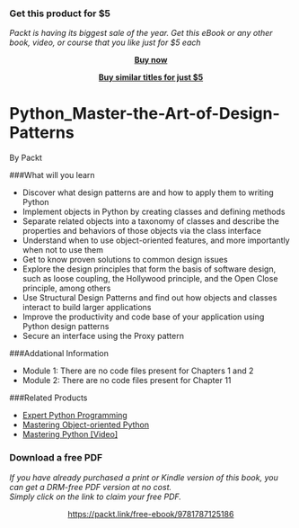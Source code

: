 
### Get this product for $5

<i>Packt is having its biggest sale of the year. Get this eBook or any other book, video, or course that you like just for $5 each</i>


<b><p align='center'>[Buy now](https://packt.link/9781787125186)</p></b>


<b><p align='center'>[Buy similar titles for just $5](https://subscription.packtpub.com/search)</p></b>


# Python_Master-the-Art-of-Design-Patterns
By Packt

###What will you learn

* Discover what design patterns are and how to apply them to writing Python
* Implement objects in Python by creating classes and defining methods
* Separate related objects into a taxonomy of classes and describe the properties and behaviors of those objects via the class interface
* Understand when to use object-oriented features, and more importantly when not to use them
* Get to know proven solutions to common design issues
* Explore the design principles that form the basis of software design, such as loose coupling, the Hollywood principle, and the Open Close principle, among others
* Use Structural Design Patterns and find out how objects and classes interact to build larger applications
* Improve the productivity and code base of your application using Python design patterns
* Secure an interface using the Proxy pattern

###Addational Information
* Module 1: There are no code files present for Chapters 1 and 2
* Module 2: There are no code files present for Chapter 11
 

###Related Products

* [Expert Python Programming](https://www.packtpub.com/application-development/expert-python-programming?utm_source=github&utm_medium=repository&utm_campaign=9781847194947)
* [Mastering Object-oriented Python](https://www.packtpub.com/application-development/mastering-object-oriented-python?utm_source=github&utm_medium=repository&utm_campaign=9781783280971)
* [Mastering Python [Video]](https://www.packtpub.com/big-data-and-business-intelligence/mastering-python-video?utm_source=github&utm_medium=repository&utm_campaign=9781783988969)
### Download a free PDF

 <i>If you have already purchased a print or Kindle version of this book, you can get a DRM-free PDF version at no cost.<br>Simply click on the link to claim your free PDF.</i>
<p align="center"> <a href="https://packt.link/free-ebook/9781787125186">https://packt.link/free-ebook/9781787125186 </a> </p>